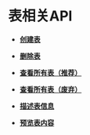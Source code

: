 # 表相关API<a name="dli_02_0031"></a>

-   **[创建表](创建表.md)**  

-   **[删除表](删除表.md)**  

-   **[查看所有表（推荐）](查看所有表（推荐）.md)**  

-   **[查看所有表（废弃）](查看所有表（废弃）.md)**  

-   **[描述表信息](描述表信息.md)**  

-   **[预览表内容](预览表内容.md)**  


